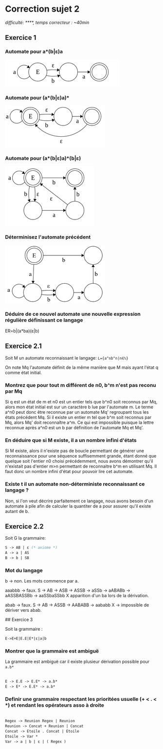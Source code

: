 # Correction sujet 2

*difficulté: \*\*\*\*, temps correcteur : ~40min*

## Exercice 1

### Automate pour a\*(b|ε)a

![](images/sujet5_automate1.png)

### Automate pour (a\*(b|ε)a)\*

![](images/sujet5_automate2.png)

### Automate pour (a\*(b|ε)a)\*(b|ε)

![](images/sujet5_automate3.png)


### Déterminisez l'automate précédent

![](images/sujet5_automate4.png)


### Déduire de ce nouvel automate une nouvelle expression régulière définissant ce langage

ER=b|(a*ba)(ε|b)

## Exercice 2.1

Soit M un automate reconnaissant le langage: `L={a^nb^n|n∈ℕ}`

On note Mq l'automate définit de la même manière que M mais ayant l'état q comme état initial.

### Montrez que pour tout m différent de n0, b^m n'est pas reconu par Mq

Si q est un état de m et n0 est un entier tels que b^n0 soit reconnus par Mq, alors mon état initial est sur un caractère b lue par l'automate m. Le terme a^n0 peut donc être reconnue par un automate Mq' regroupant tous les états précédent Mq. Si il existe un entier m tel que b^m soit reconnus par Mq, alors Mq' doit reconnaître a^m. Ce qui est impossible puisque la lettre reconnue après a^n0 est un b par définition de l'automate Mq et Mq'.

### En déduire que si M existe, il a un nombre infini d'états

Si M existe, alors il n'existe pas de boucle permettant de générer une reconnaissance pour une séquence suffisemment grande, étant donné que quelque soit l'entier n0 choisi précédemment, nous avons démontrer qu'il n'existait pas d'entier m>n permettant de reconnaitre b^m en utilisant Mq. Il faut donc un nombre infini d'état pour pouvoir lire cet automate.

### Existe t il un automate non-déterministe reconnaissant ce langage ?

Non, si l'on veut décrire parfaitement ce langage, nous avons besoin d'un automate à pile afin de calculer la quantiter de a pour assurer qu'il existe autant de b.

## Exercice 2.2

Soit G la grammaire:

```Ocaml
S -> AB | ε (* axiome *)
A -> a | AS
B -> b | SB
```

### Mot du langage

b -> non. Les mots commence par a.

aaabbb -> faux. S -> AB -> ASB -> ASSB -> aSSb -> aABABb -> aASSBASSBb -> aaSSbaSSbb X apparition d'un ba lors de la dérivation.

abab -> faux. S -> AB -> ASSB -> AABABB -> aababb X -> impossible de dériver vers abab.

## Exercice 3

Soit la grammaire :

```Ocaml
E->E+E|E.E|E*|ε|a|b
 ```

### Montrer que la grammaire est ambiguë

La grammaire est ambiguë car il existe plusieur dérivation possible pour `a.b*`

```Ocaml

E -> E.E -> E.E* -> a.b*
E -> E* -> E.E* -> a.b*

```

### Definir une grammaire respectant les prioritées usuelle (+ < . < *) et rendant les opérateurs asso à droite

```Ocaml

Regex -> Reunion Regex | Reunion
Reunion -> Concat + Reunion | Concat
Concat -> Etoile . Concat | Etoile
Etoile -> Var *
Var -> a | b | ε | ( Regex )

```
